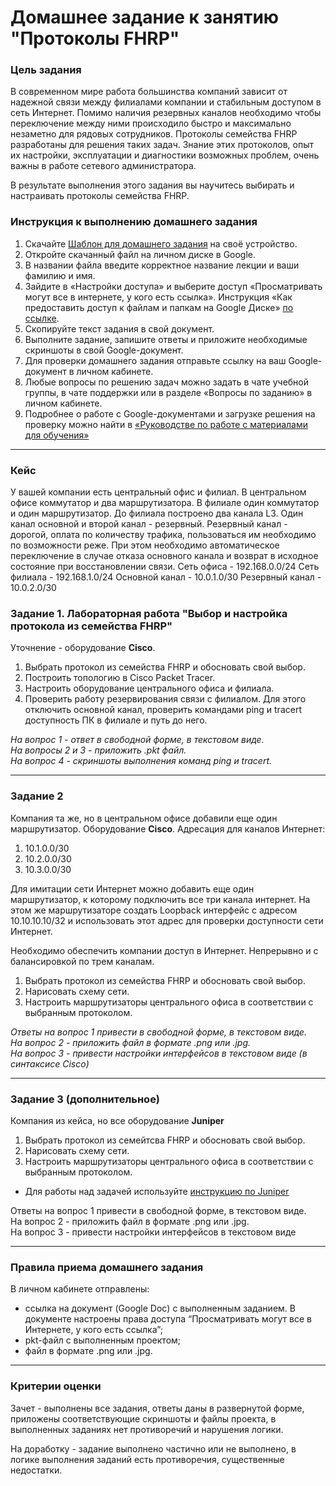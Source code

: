 # Домашнее задание к занятию "Протоколы FHRP"

### Цель задания

В современном мире работа большинства компаний зависит от надежной связи между филиалами компании и стабильным доступом в сеть Интернет.
Помимо наличия резервных каналов необходимо чтобы переключение между ними происходило быстро и максимально незаметно для рядовых сотрудников.
Протоколы семейства FHRP разработаны для решения таких задач. Знание этих протоколов, опыт их настройки, эксплуатации и диагностики возможных проблем, очень важны в работе сетевого администратора.

В результате выполнения этого задания вы научитесь выбирать и настраивать протоколы семейства FHRP.

### Инструкция к выполнению домашнего задания

1. Скачайте [Шаблон для домашнего задания](https://u.netology.ru/backend/uploads/lms/content_assets/file/281/%D0%A1%D0%94%D0%95%D0%9B%D0%90%D0%99%D0%A2%D0%95_%D0%9A%D0%9E%D0%9F%D0%98%D0%AE_-_%D0%A8%D0%B0%D0%B1%D0%BB%D0%BE%D0%BD_%D0%B4%D0%BB%D1%8F_%D0%B4%D0%BE%D0%BC%D0%B0%D1%88%D0%BD%D0%B5%D0%B3%D0%BE_%D0%B7%D0%B0%D0%B4%D0%B0%D0%BD%D0%B8%D1%8F_1.1._%D0%9D%D0%B0%D0%B7%D0%B2%D0%B0%D0%BD%D0%B8%D0%B5_%D0%BB%D0%B5%D0%BA%D1%86%D0%B8%D0%B8_-_%D0%A4%D0%B0%D0%BC%D0%B8%D0%BB%D0%B8%D1%8F_%D0%98%D0%BC%D1%8F.docx) на своё устройство.
2. Откройте скачанный файл на личном диске в Google.
3. В названии файла введите корректное название лекции и ваши фамилию и имя.
4. Зайдите в «Настройки доступа» и выберите доступ «Просматривать могут все в интернете, у кого есть ссылка». Инструкция «Как предоставить доступ к файлам и папкам на Google Диске» [по ссылке](https://support.google.com/docs/answer/2494822?hl=ru&co=GENIE.Platform%3DDesktop).
5. Скопируйте текст задания в свой документ.
6. Выполните задание, запишите ответы и приложите необходимые скриншоты в свой Google-документ.
7. Для проверки домашнего задания отправьте ссылку на ваш Google-документ в личном кабинете.
8. Любые вопросы по решению задач можно задать в чате учебной группы, в чате поддержки или в разделе «Вопросы по заданию» в личном кабинете.
9. Подробнее о работе с Google-документами и загрузке решения на проверку можно найти в [«Руководстве по работе с материалами для обучения»](https://l.netology.ru/instruktsiya-po-materialami-dlya-obucheniya)

------

### Кейс

У вашей компании есть центральный офис и филиал. В центральном офисе коммутатор и два маршрутизатора. В филиале один коммутатор и один маршрутизатор.
До филиала построено два канала L3. Один канал основной и второй канал - резервный. 
Резервный канал - дорогой, оплата по количеству трафика, пользоваться им необходимо по возможности реже. 
При этом необходимо автоматическое переключение в случае отказа основного канала и возврат в исходное состояние при восстановлении связи.
Сеть офиса - 192.168.0.0/24
Сеть филиала - 192.168.1.0/24
Основной канал - 10.0.1.0/30
Резервный канал - 10.0.2.0/30


### Задание 1. Лабораторная работа "Выбор и настройка протокола из семейства FHRP"

Уточнение - оборудование __Cisco__. 

1. Выбрать протокол из семейства FHRP и обосновать свой выбор.
2. Построить топологию в Сisco Packet Tracer. 
3. Настроить оборудование центрального офиса и филиала.
4. Проверить работу резервирования связи с филиалом. Для этого отключить основной канал, проверить командами ping и tracert доступность ПК в филиале и путь до него.

*На вопрос 1 - ответ в свободной форме, в текстовом виде.  
На вопросы 2 и 3 - приложить .pkt файл.  
На вопрос 4 - скриншоты выполнения команд ping и tracert.*

---

### Задание 2

Компания та же, но в центральном офисе добавили еще один маршрутизатор. Оборудование __Cisco__.
Адресация для каналов Интернет:
1. 10.1.0.0/30
2. 10.2.0.0/30
3. 10.3.0.0/30

Для имитации сети Интернет можно добавить еще один маршрутизатор, к которому подключить все три канала интернет. 
На этом же маршрутизаторе создать Loopback интерфейс с адресом 10.10.10.10/32 и использовать этот адрес для проверки доступности сети Интернет.

Необходимо обеспечить компании доступ в Интернет. Непрерывно и с балансировкой по трем каналам.

1. Выбрать протокол из семейства FHRP и обосновать свой выбор.
2. Нарисовать схему сети.
3. Настроить маршрутизаторы центрального офиса в соответствии с выбранным протоколом.

*Ответы на вопрос 1 привести в свободной форме, в текстовом виде.  
На вопрос 2 - приложить файл в формате .png или .jpg.  
На вопрос 3 - привести настройки интерфейсов в текстовом виде (в синтаксисе Cisco)*

---

### Задание 3 (дополнительное)

Компания из кейса, но все оборудование __Juniper__

1. Выбрать протокол из семейтсва FHRP и обосновать свой выбор.
2. Нарисовать схему сети.
3. Настроить маршрутизаторы центрального офиса в соответствии с выбранным протоколом.

* Для работы над задачей используйте [инструкцию по Juniper](https://u.netology.ru/backend/uploads/lms/content_assets/file/10628/%D0%98%D0%BD%D1%81%D1%82%D1%80%D1%83%D0%BA%D1%86%D0%B8%D1%8F_Juniper.pdf)

 Ответы на вопрос 1 привести в свободной форме, в текстовом виде.  
 На вопрос 2 - приложить файл в формате .png или .jpg.  
 На вопрос 3 - привести настройки интерфейсов в текстовом виде

---

### Правила приема домашнего задания

В личном кабинете отправлены:

- ссылка на документ (Google Doc) с выполненным заданием. В документе настроены права доступа “Просматривать могут все в Интернете, у кого есть ссылка”;
- pkt-файл с выполненным проектом;
- файл в формате .png или .jpg.

---

### Критерии оценки

Зачет - выполнены все задания, ответы даны в развернутой форме, приложены соответствующие скриншоты и файлы проекта, в выполненных заданиях нет противоречий и нарушения логики.

На доработку - задание выполнено частично или не выполнено, в логике выполнения заданий есть противоречия, существенные недостатки.
